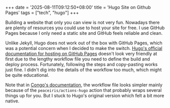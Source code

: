+++
date = '2025-08-11T09:12:50+08:00'
title = 'Hugo Site on Github Pages'
tags = ["tech", "hugo"]
+++

Building a website that only you can view is not very fun. Nowadays there are plenty of resources you could use to host your site for free. I use GitHub Pages because I only need a static site and GitHub feels reliable and clean.

Unlike Jekyll, Hugo does not work out of the box with GitHub Pages, which was a potential concern when I decided to make the switch. 
[Hugo's official documentation for hosting on GitHub Pages](https://gohugo.io/host-and-deploy/host-on-github-pages/) doesn't look very friendly at first due to the lengthy workflow file you need to define the build and deploy process. Fortunately, following the steps and copy-pasting works just fine. I didn't dig into the details of the workflow too much, which might be quite educational. 

Note that in [Congo's documentation](https://jpanther.github.io/congo/docs/hosting-deployment/), the workflow file looks simpler mainly because of the `peaceiris/actions-hugo` action that probably wraps several things up for you. But I stuck to Hugo's original version which felt a bit more native.
